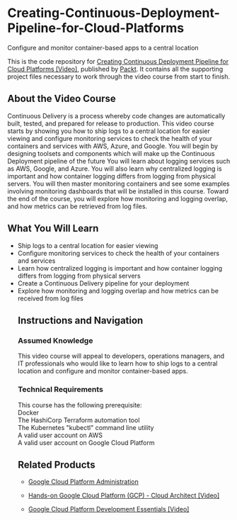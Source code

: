 # Creating-Continuous-Deployment-Pipeline-for-Cloud-Platforms
Configure and monitor container-based apps to a central location

This is the code repository for [
Creating Continuous Deployment Pipeline for Cloud Platforms [Video]](https://www.packtpub.com/), published by [Packt](https://www.packtpub.com/?utm_source=github). It contains all the supporting project files necessary to work through the video course from start to finish.
## About the Video Course
Continuous Delivery is a process whereby code changes are automatically built, tested, and prepared for release to production. This video course starts by showing you how to ship logs to a central location for easier viewing and configure monitoring services to check the health of your containers and services with AWS, Azure, and Google. You will begin by designing toolsets and components which will make up the Continuous Deployment pipeline of the future
You will learn about logging services such as AWS, Google, and Azure. You will also learn why centralized logging is important and how container logging differs from logging from physical servers. You will then master monitoring containers and see some examples involving monitoring dashboards that will be installed in this course.
Toward the end of the course, you will explore how monitoring and logging overlap, and how metrics can be retrieved from log files.

<H2>What You Will Learn</H2>
<DIV class=book-info-will-learn-text>
<UL>
<LI>Ship logs to a central location for easier viewing
<LI>Configure monitoring services to check the health of your containers and services
<LI>Learn how centralized logging is important and how container logging differs from logging from physical servers
<LI>Create a Continuous Delivery pipeline for your deployment
<LI>	Explore how monitoring and logging overlap and how metrics can be received from log files

## Instructions and Navigation
### Assumed Knowledge
This video course will appeal to developers, operations managers, and IT professionals who would like to learn how to ship logs to a central location and configure and monitor container-based apps.
### Technical Requirements
This course has the following prerequisite:<br/>
Docker <br/>
The HashiCorp Terraform automation tool <br/>
The Kubernetes "kubectl" command line utility <br/>
A valid user account on AWS <br/>
A valid user account on Google Cloud Platform <br/>


## Related Products
* [Google Cloud Platform Administration](https://www.packtpub.com/virtualization-and-cloud/google-cloud-platform-administration)

* [Hands-on Google Cloud Platform (GCP) - Cloud Architect [Video]](https://www.packtpub.com/web-development/hands-google-cloud-platform-gcp-cloud-architect-video)

* [Google Cloud Platform Development Essentials [Video]](https://www.packtpub.com/virtualization-and-cloud/google-cloud-platform-development-essentials-video)

